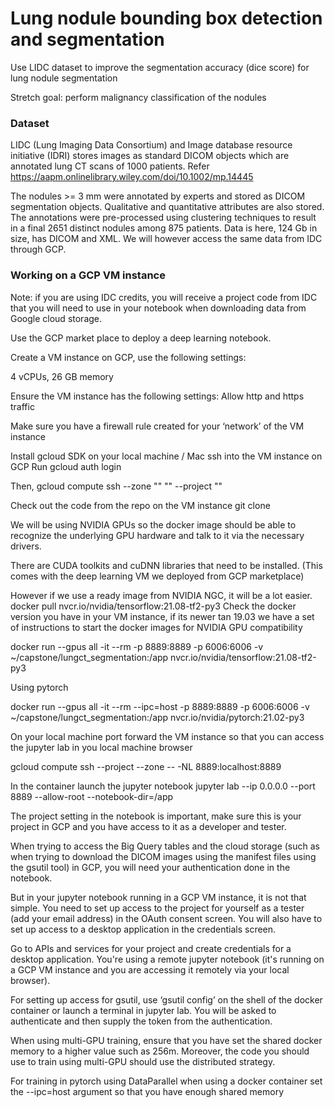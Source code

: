 # Lung nodule bounding box detection and segmentation

Use LIDC dataset to improve the segmentation accuracy (dice score) for lung nodule segmentation

Stretch goal: perform malignancy classification of the nodules


### Dataset
LIDC (Lung Imaging Data Consortium) and Image database resource initiative (IDRI) stores images as standard DICOM objects which are annotated lung CT scans of 1000 patients. Refer https://aapm.onlinelibrary.wiley.com/doi/10.1002/mp.14445

The nodules >= 3 mm were annotated by experts and stored as DICOM segmentation objects. Qualitative and quantitative attributes are also stored.
The annotations were pre-processed using clustering techniques to result in a final 2651 distinct nodules among 875 patients. Data is here, 124 Gb in size, has DICOM and XML.
We will however access the same data from IDC through GCP.


### Working on a GCP VM instance

Note: if you are using IDC credits, you will receive a project code from IDC that you will need to use in your notebook when downloading data from Google cloud storage.

Use the GCP market place to deploy a deep learning notebook.

Create a VM instance on GCP, use the following settings:

4 vCPUs, 26 GB memory

Ensure the VM instance has the following settings:
Allow http and https traffic

Make sure you have a firewall rule created for your ‘network’ of the VM instance


Install gcloud SDK on your local machine / Mac 
ssh into the VM instance on GCP 
Run gcloud auth login

Then, gcloud compute ssh --zone "<zone>" "<VM name>" --project "<project name assigned by IDC>"   
  
 
Check out the code from the repo on the VM instance
git clone <this repo>

We will be using NVIDIA GPUs so the docker image should be able to recognize the underlying GPU hardware and talk to it via the necessary drivers. 
 
There are CUDA toolkits and cuDNN libraries that need to be installed. (This comes with the deep learning VM we deployed from GCP marketplace)
 
However if we use a ready image from NVIDIA NGC, it will be a lot easier.
docker pull nvcr.io/nvidia/tensorflow:21.08-tf2-py3
Check the docker version you have in your VM instance, if its newer tan 19.03 we have a set of instructions to start the docker images for NVIDIA GPU compatibility

docker run --gpus all -it --rm -p 8889:8889 -p 6006:6006 -v ~/capstone/lungct_segmentation:/app nvcr.io/nvidia/tensorflow:21.08-tf2-py3

Using pytorch

docker run --gpus all -it --rm --ipc=host -p 8889:8889 -p 6006:6006 -v ~/capstone/lungct_segmentation:/app nvcr.io/nvidia/pytorch:21.02-py3
  
On your local machine port forward the VM instance so that you can access the jupyter lab in you local machine browser
  
gcloud compute ssh <vm name> --project <idc assigned project name> --zone <zone> -- -NL 8889:localhost:8889

In the container launch the jupyter notebook
jupyter lab --ip 0.0.0.0 --port 8889 --allow-root --notebook-dir=/app

  
The project setting in the notebook is important, make sure this is your project in GCP and you have access to it as a developer and tester. 

When trying to access the Big Query tables and the cloud storage (such as when trying to download the DICOM images using the manifest files using the gsutil tool) in GCP, you will need your authentication done in the notebook. 

But in your jupyter notebook running in a GCP VM instance, it is not that simple.
You need to set up access to the project for yourself as a tester (add your email address) in the OAuth consent screen. You will also have to set up access to a desktop application in the credentials screen.

Go to APIs and services for your project and create credentials for a desktop application.
You're using a remote jupyter notebook (it's running on a GCP VM instance and you are accessing it remotely via your local browser).
  
For setting up access for gsutil, use ‘gsutil config’ on the shell of the docker container or launch a terminal in jupyter lab. You will be asked to authenticate and then supply the token from the authentication.

When using multi-GPU training, ensure that you have set the shared docker memory to a higher value such as 256m.
Moreover, the code you should use to train using multi-GPU should use the distributed strategy.
  
  
For training in pytorch using DataParallel when using a docker container set the --ipc=host argument so that you have enough shared memory






